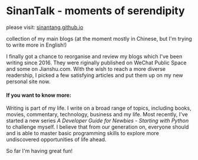 # SinanTalk - moments of serendipity

please visit: [sinantang.github.io](https://sinantang.github.io/)

collection of my main blogs (at the moment mostly in Chinese, but I'm trying to write more in English!)


I finally got a chance to reorganise and review my blogs which I've been writing since 2016.
They were riginally published on WeChat Public Space and some on Jianshu.com. With the wish to reach a more diverse readership, I picked a few satisfying articles and put them up on my new personal site now.


#### If you want to know more:
Writing is part of my life. 
I write on a broad range of topics, including books, movies, commentary, technology, business and my life. 
Most recently, I've started a new series *A Developer Guide for Newbies - Starting with Python* to challenge myself. I believe that from our generation on, everyone should and is able to master basic programming skills to explore more undiscovered opportunities of life ahead. 

So far I'm having great fun!

